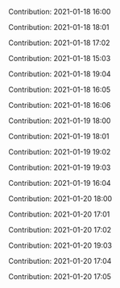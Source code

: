 Contribution: 2021-01-18 16:00

Contribution: 2021-01-18 18:01

Contribution: 2021-01-18 17:02

Contribution: 2021-01-18 15:03

Contribution: 2021-01-18 19:04

Contribution: 2021-01-18 16:05

Contribution: 2021-01-18 16:06

Contribution: 2021-01-19 18:00

Contribution: 2021-01-19 18:01

Contribution: 2021-01-19 19:02

Contribution: 2021-01-19 19:03

Contribution: 2021-01-19 16:04

Contribution: 2021-01-20 18:00

Contribution: 2021-01-20 17:01

Contribution: 2021-01-20 17:02

Contribution: 2021-01-20 19:03

Contribution: 2021-01-20 17:04

Contribution: 2021-01-20 17:05

